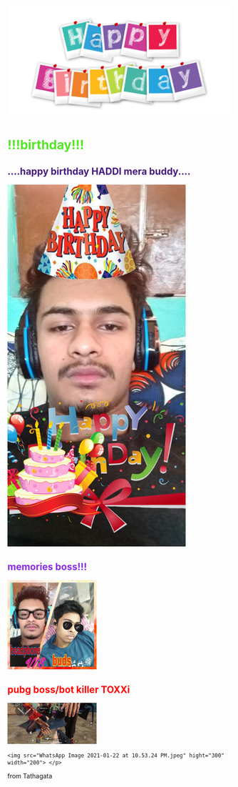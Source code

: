 <!doctype html>
<html>
<head> <link rel="stylesheet" href="s2.css"> <title>  Birthday Gift </title>   </head>

<body >
    
<img src="birthday-2496221_1920.png" hight="200" width="1000">
<h1 style="color:rgb(82, 230, 36)">!!!birthday!!! </h1>



<h2 style="color:rgb(70, 27, 128)"> ....happy birthday HADDI mera buddy.... </h2>

<p><img src="PicsArt_01-22-11.00.53.jpg" hight="500" width="400"> </p>
<h2 style="color:blueviolet"> memories boss!!!</h2>
<p><img src="WhatsApp Image 2021-01-22 at 10.52.22 PM.jpeg"hight="300" width="200">
 </p>
 <h2 style="color:red"> pubg boss/bot killer TOXXi</h2>
 <p><img src="WhatsApp Image 2021-01-22 at 10.53.24 PM (1).jpeg" hight="300" width="200">

    <img src="WhatsApp Image 2021-01-22 at 10.53.24 PM.jpeg" hight="300" width="200"> </p>
    

<p>from Tathagata</p>

</body>




</html>

